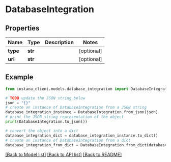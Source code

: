 # DatabaseIntegration


## Properties

Name | Type | Description | Notes
------------ | ------------- | ------------- | -------------
**type** | **str** |  | [optional] 
**url** | **str** |  | [optional] 

## Example

```python
from instana_client.models.database_integration import DatabaseIntegration

# TODO update the JSON string below
json = "{}"
# create an instance of DatabaseIntegration from a JSON string
database_integration_instance = DatabaseIntegration.from_json(json)
# print the JSON string representation of the object
print(DatabaseIntegration.to_json())

# convert the object into a dict
database_integration_dict = database_integration_instance.to_dict()
# create an instance of DatabaseIntegration from a dict
database_integration_from_dict = DatabaseIntegration.from_dict(database_integration_dict)
```
[[Back to Model list]](../README.md#documentation-for-models) [[Back to API list]](../README.md#documentation-for-api-endpoints) [[Back to README]](../README.md)


